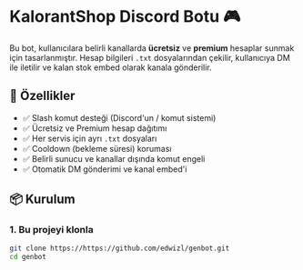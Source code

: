 # KalorantShop Discord Botu 🎮

Bu bot, kullanıcılara belirli kanallarda **ücretsiz** ve **premium** hesaplar sunmak için tasarlanmıştır. Hesap bilgileri `.txt` dosyalarından çekilir, kullanıcıya DM ile iletilir ve kalan stok embed olarak kanala gönderilir.

## 🚀 Özellikler

- ✅ Slash komut desteği (Discord'un / komut sistemi)
- ✅ Ücretsiz ve Premium hesap dağıtımı
- ✅ Her servis için ayrı `.txt` dosyaları
- ✅ Cooldown (bekleme süresi) koruması
- ✅ Belirli sunucu ve kanallar dışında komut engeli
- ✅ Otomatik DM gönderimi ve kanal embed'i

## 📦 Kurulum

### 1. Bu projeyi klonla

```bash
git clone https://https://github.com/edwizl/genbot.git
cd genbot
